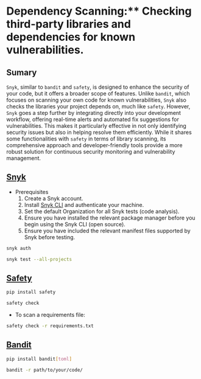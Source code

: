 # Dependency Scanning:** Checking third-party libraries and dependencies for known vulnerabilities.
## Sumary
`Snyk`, similar to `bandit` and `safety`, is designed to enhance the security of your code, but it offers a broader scope of features. Unlike `bandit`, which focuses on scanning your own code for known vulnerabilities, `Snyk` also checks the libraries your project depends on, much like `safety`. However, `Snyk` goes a step further by integrating directly into your development workflow, offering real-time alerts and automated fix suggestions for vulnerabilities. This makes it particularly effective in not only identifying security issues but also in helping resolve them efficiently. While it shares some functionalities with `safety` in terms of library scanning, its comprehensive approach and developer-friendly tools provide a more robust solution for continuous security monitoring and vulnerability management.

## [Snyk](https://docs.snyk.io/scan-using-snyk/supported-languages-and-frameworks/python)
- Prerequisites
    1. Create a Snyk account.
    1. Install [Snyk CLI](https://docs.snyk.io/snyk-cli/install-or-update-the-snyk-cli) and authenticate your machine.
    1. Set the default Organization for all Snyk tests (code analysis).
    1. Ensure you have installed the relevant package manager before you begin using the Snyk CLI (open source).
    1. Ensure you have included the relevant manifest files supported by Snyk before testing.
```bash
snyk auth

snyk test --all-projects
```

## [Safety](https://pypi.org/project/safety/)
```bash
pip install safety
```

```bash
safety check
```

- To scan a requirements file:
```bash
safety check -r requirements.txt
```

## [Bandit](https://pypi.org/project/bandit/)
```bash
pip install bandit[toml]
```

```bash
bandit -r path/to/your/code/
```
